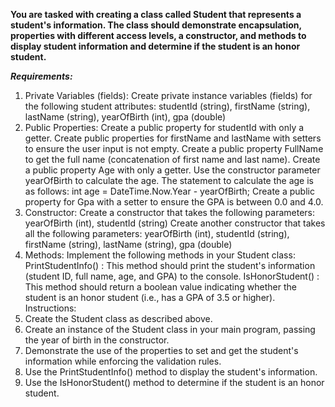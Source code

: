 **You are tasked with creating a class called Student that represents a student's information. The class should demonstrate
encapsulation, properties with different access levels, a constructor, and methods to display student information and determine if
the student is an honor student.**

***Requirements:***

1. Private Variables (fields):
Create private instance variables (fields) for the following student attributes:
studentId (string), firstName (string), lastName (string), yearOfBirth (int), gpa (double)
2. Public Properties:
Create a public property for studentId with only a getter.
Create public properties for firstName and lastName with setters to ensure the user input is not empty.
Create a public property FullName to get the full name (concatenation of first name and last name).
Create a public property Age with only a getter. Use the constructor parameter yearOfBirth to calculate the age. The
statement to calculate the age is as follows:
int age = DateTime.Now.Year - yearOfBirth;
Create a public property for Gpa with a setter to ensure the GPA is between 0.0 and 4.0.
3. Constructor:
Create a constructor that takes the following parameters:
yearOfBirth (int), studentId (string)
Create another constructor that takes all the following parameters:
yearOfBirth (int), studentId (string), firstName (string), lastName (string), gpa (double)
4. Methods:
Implement the following methods in your Student class:
PrintStudentInfo() : This method should print the student's information (student ID, full name, age, and GPA) to the
console.
IsHonorStudent() : This method should return a boolean value indicating whether the student is an honor student (i.e.,
has a GPA of 3.5 or higher).
Instructions:
1. Create the Student class as described above.
2. Create an instance of the Student class in your main program, passing the year of birth in the constructor.
3. Demonstrate the use of the properties to set and get the student's information while enforcing the validation rules.
4. Use the PrintStudentInfo() method to display the student's information.
5. Use the IsHonorStudent() method to determine if the student is an honor student.
